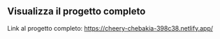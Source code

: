 ## Visualizza il progetto completo

Link al progetto completo: https://cheery-chebakia-398c38.netlify.app/
